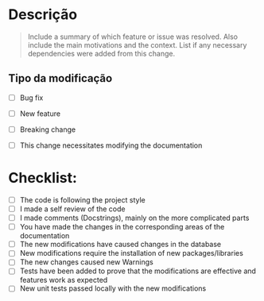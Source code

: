 # Descrição
>Include a summary of which feature or issue was resolved. Also include the main motivations and the context. List if any necessary dependencies were added from this change.


## Tipo da modificação

- [ ] Bug fix
- [ ] New feature
- [ ] Breaking change
- [ ] This change necessitates modifying the documentation


# Checklist:

- [ ] The code is following the project style
- [ ] I made a self review of the code
- [ ] I made comments (Docstrings), mainly on the more complicated parts
- [ ] You have made the changes in the corresponding areas of the documentation
- [ ] The new modifications have caused changes in the database
- [ ] New modifications require the installation of new packages/libraries
- [ ] The new changes caused new Warnings
- [ ] Tests have been added to prove that the modifications are effective and features work as expected
- [ ] New unit tests passed locally with the new modifications